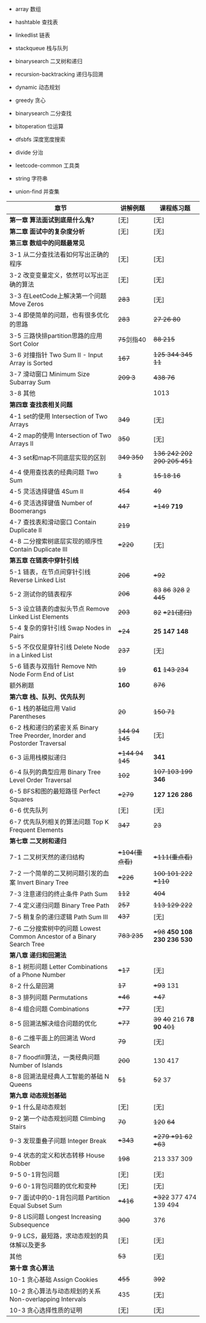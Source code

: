- array 数组
- hashtable 查找表
- linkedlist 链表
- stackqueue 栈与队列
- binarysearch 二叉树和递归
- recursion-backtracking 递归与回溯
- dynamic 动态规划
- greedy 贪心

- binarysearch 二分查找
- bitoperation 位运算
- dfsbfs 深度宽度搜索
- divide 分治
- leetcode-common 工具类
- string 字符串
- union-find 并查集



| 章节                                                         | 讲解例题 | 课程练习题              |
| ------------------------------------------------------------ | ---------- | ----------------------- |
| **第一章 算法面试到底是什么鬼?**                             | [无]       | [无]                    |
| **第二章 面试中的复杂度分析**                                | [无]       | [无]                    |
| **第三章 数组中的问题最常见**                                |            |                         |
| 3-1 从二分查找法看如何写出正确的程序                        | [无]       | [无]                    |
| 3-2 改变变量定义，依然可以写出正确的算法                     | [无]       | [无]                    |
| 3-3 在LeetCode上解决第一个问题 Move Zeros                    | ~~283~~        | [无]                    |
| 3-4 即使简单的问题，也有很多优化的思路                       | ~~283~~        | ~~27 26 80~~                |
| 3-5 三路快排partition思路的应用 Sort Color                   | ~~75~~剑指40 | ~~88 215~~                  |
| 3-6 对撞指针 Two Sum II - Input Array is Sorted              | ~~167~~        | ~~125 344 345 11~~          |
| 3-7 滑动窗口 Minimum Size Subarray Sum                       | ~~209 3~~      | ~~438 76~~                  |
| 3-8 其他                       |      | 1013                  |
| **第四章 查找表相关问题**                                    |            |                         |
| 4-1 set的使用 Intersection of Two Arrays                     | ~~349~~        | [无]                    |
| 4-2 map的使用 Intersection of Two Arrays II                  | ~~350~~        | [无]                    |
| 4-3 set和map不同底层实现的区别                               | ~~349 350~~    | ~~136 242 202 290 205 451~~ |
| 4-4 使用查找表的经典问题 Two Sum                             | ~~1~~          | ~~15 18 16~~                |
| 4-5 灵活选择键值 4Sum II                                     | ~~454~~        | ~~49~~                      |
| 4-6 灵活选择键值 Number of Boomerangs                        | ~~447~~        | ~~*149~~ **719**             |
| 4-7 查找表和滑动窗口 Contain Duplicate II                    | ~~219~~       |                         |
| 4-8 二分搜索树底层实现的顺序性 Contain Duplicate III         | ~~*220~~        | [无]                    |
| **第五章 在链表中穿针引线**                                  |            |                         |
| 5-1 链表，在节点间穿针引线 Reverse Linked List               | ~~206~~      | ~~*92~~                      |
| 5-2 测试你的链表程序                                         | ~~206~~        | ~~83~~ ~~86~~ ~~328~~ ~~2 445~~ |
| 5-3 设立链表的虚拟头节点 Remove Linked List Elements         | ~~203~~    | ~~82~~ ~~*21(递归)~~     |
| 5-4 复杂的穿针引线 Swap Nodes in Pairs                       | ~~*24~~    | **25 147 148**          |
| 5-5 不仅仅是穿针引线 Delete Node in a Linked List            | ~~237~~  | [无]                    |
| 5-6 链表与双指针 Remove Nth Node Form End of List            | ~~19~~     | **61** ~~143 234~~    |
| 额外刷题            | **160** | ~~876~~ |
| **第六章 栈、队列、优先队列**                                |            |                         |
| 6-1 栈的基础应用 Valid Parentheses                           | ~~20~~     | ~~150 71~~              |
| 6-2 栈和递归的紧密关系 Binary Tree Preorder, Inorder and Postorder Traversal | ~~144 94 145~~ | [无]                    |
| 6-3 运用栈模拟递归                                           | ~~*144 94 145~~  | **341**                |
| 6-4 队列的典型应用 Binary Tree Level Order Traversal         | ~~102~~    | ~~107 103 199~~ **346** |
| 6-5 BFS和图的最短路径 Perfect Squares                        | ~~*279~~   | **127 126** **286**    |
| 6-6 优先队列                                                 | [无]       | [无]                    |
| 6-7 优先队列相关的算法问题 Top K Frequent Elements           | ~~347~~    | ~~23~~                  |
| **第七章 二叉树和递归**                                      |            |                         |
| 7-1 二叉树天然的递归结构                                     | ~~*104(重点看)~~ | ~~*111(重点看)~~      |
| 7-2 一个简单的二叉树问题引发的血案 Invert Binary Tree        | ~~*226~~   | ~~100 101 222 *110~~ |
| 7-3 注意递归的终止条件 Path Sum                              | ~~112~~    | ~~404~~             |
| 7-4 定义递归问题 Binary Tree Path                            | ~~257~~    | ~~113 129 222~~         |
| 7-5 稍复杂的递归逻辑 Path Sum III                            | ~~437~~    | [无]                    |
| 7-6 二分搜索树中的问题 Lowest Common Ancestor of a Binary Search Tree | ~~783 235~~ | ~~*98~~ **450 108 230 236 530** |
| **第八章 递归和回溯法**                                      |            |                         |
| 8-1 树形问题 Letter Combinations of a Phone Number           | ~~*17~~    | [无]                    |
| 8-2 什么是回溯                                               | ~~17~~    | ~~*93~~ 131             |
| 8-3 排列问题 Permutations                                    | ~~*46~~    | ~~*47~~                 |
| 8-4 组合问题 Combinations                                    | ~~*77~~    | [无]                    |
| 8-5 回溯法解决组合问题的优化                                 | ~~*77~~    | ~~39~~ ~~40~~ 216 **78 90** ~~401~~ |
| 8-6 二维平面上的回溯法 Word Search                           | ~~79~~     | [无]                    |
| 8-7 floodfill算法，一类经典问题 Number of Islands            | ~~200~~    | 130 417                 |
| 8-8 回溯法是经典人工智能的基础 N Queens                      | ~~51~~     | ~~52~~ 37               |
| **第九章 动态规划基础**                                      |            |                         |
| 9-1 什么是动态规划                                           | [无]       | [无]                    |
| 9-2 第一个动态规划问题 Climbing Stairs                       | ~~70~~     | ~~120~~ ~~64~~        |
| 9-3 发现重叠子问题 Integer Break                             | ~~*343~~   | ~~*279 *91 62 *63~~  |
| 9-4 状态的定义和状态转移 House Robber                        | ~~198~~   | 213 337 309             |
| 9-5 0-1背包问题                                              | [无]       | [无]                    |
| 9-6 0-1背包问题的优化和变种                                  | [无]       | [无]                    |
| 9-7 面试中的0-1背包问题 Partition Equal Subset Sum           | ~~*416~~   | ~~*322~~ 377 474 139 494 |
| 9-8 LIS问题 Longest Increasing Subsequence                   | ~~300~~   | 376                     |
| 9-9 LCS，最短路，求动态规划的具体解以及更多                  | [无]       | [无]                    |
| 其他                  | ~~53~~ | [无]                    |
| **第十章 贪心算法**                                          |            |                         |
| 10-1 贪心基础 Assign Cookies                                 | ~~455~~    | ~~392~~                 |
| 10-2 贪心算法与动态规划的关系 Non-overlapping Intervals      | 435        | [无]                    |
| 10-3 贪心选择性质的证明                                      | [无]       | [无]                    |

